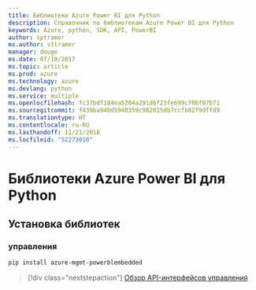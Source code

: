 ```yaml
---
title: Библиотеки Azure Power BI для Python
description: Справочник по библиотекам Azure Power BI для Python
keywords: Azure, python, SDK, API, PowerBI
author: sptramer
ms.author: sttramer
manager: douge
ms.date: 07/10/2017
ms.topic: article
ms.prod: azure
ms.technology: azure
ms.devlang: python
ms.service: multiple
ms.openlocfilehash: fc37bdf184ea5204a291d6f23fe699c70bf87b71
ms.sourcegitcommit: f439ba940d5940359c982015db7ccfb82f9dffd9
ms.translationtype: HT
ms.contentlocale: ru-RU
ms.lasthandoff: 11/21/2018
ms.locfileid: "52273010"
---
```

# <a name="azure-powerbi-libraries-for-python"></a>Библиотеки Azure Power BI для Python

## <a name="install-the-libraries"></a>Установка библиотек


### <a name="management"></a>управления

```bash
pip install azure-mgmt-powerblembedded
```
> [!div class="nextstepaction"]
> [Обзор API-интерфейсов управления](/python/api/overview/azure/powerbi/management)